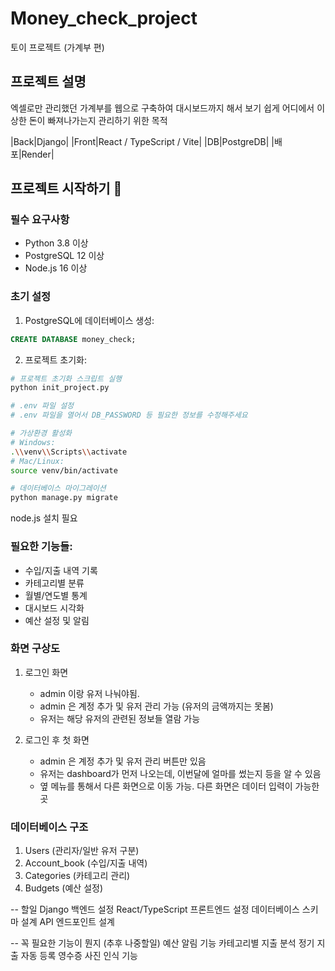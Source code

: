 # Money_check_project
토이 프로젝트 (가계부 편)

## 프로젝트 설명 
엑셀로만 관리했던 가계부를 웹으로 구축하여 대시보드까지 해서 보기 쉽게 어디에서 이상한 돈이 빠져나가는지 관리하기 위한 목적

|Back|Django|
|Front|React / TypeScript / Vite|
|DB|PostgreDB|
|배포|Render|

## 프로젝트 시작하기 🚀

### 필수 요구사항
- Python 3.8 이상
- PostgreSQL 12 이상
- Node.js 16 이상

### 초기 설정
1. PostgreSQL에 데이터베이스 생성:
```sql
CREATE DATABASE money_check;
```

2. 프로젝트 초기화:
```bash
# 프로젝트 초기화 스크립트 실행
python init_project.py

# .env 파일 설정
# .env 파일을 열어서 DB_PASSWORD 등 필요한 정보를 수정해주세요

# 가상환경 활성화
# Windows:
.\\venv\\Scripts\\activate
# Mac/Linux:
source venv/bin/activate

# 데이터베이스 마이그레이션
python manage.py migrate
```
   
node.js 설치 필요 

### 필요한 기능들: 
- 수입/지출 내역 기록
- 카테고리별 분류
- 월별/연도별 통계
- 대시보드 시각화
- 예산 설정 및 알림

### 화면 구상도 
1. 로그인 화면
    - admin 이랑 유저 나눠야됨. 
    - admin 은 계정 추가 및 유저 관리 가능 (유저의 금액까지는 못봄)  
    - 유저는 해당 유저의 관련된 정보들 열람 가능  

2. 로그인 후 첫 화면 
    - admin 은 계정 추가 및 유저 관리 버튼만 있음  
    - 유저는 dashboard가 먼저 나오는데, 이번달에 얼마를 썼는지 등을 알 수 있음
    - 옆 메뉴를 통해서 다른 화면으로 이동 가능. 다른 화면은 데이터 입력이 가능한 곳

### 데이터베이스 구조
1. Users (관리자/일반 유저 구분)
2. Account_book (수입/지출 내역)
3. Categories (카테고리 관리)
4. Budgets (예산 설정)

-- 할일 
Django 백엔드 설정
React/TypeScript 프론트엔드 설정
데이터베이스 스키마 설계
API 엔드포인트 설계
  
-- 꼭 필요한 기능이 뭔지 (추후 나중할일)
예산 알림 기능
카테고리별 지출 분석
정기 지출 자동 등록
영수증 사진 인식 기능
